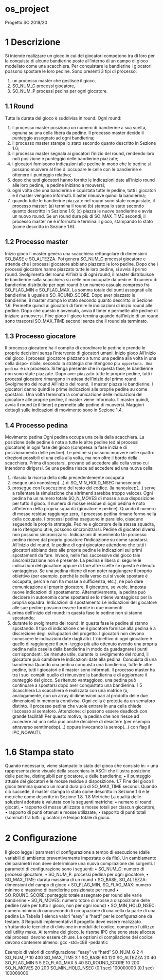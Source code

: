 # os_project

Progetto SO 2019/20

# 1 Descrizione
Si intende realizzare un gioco in cui dei giocatori competono tra di loro per la conquista di alcune bandierine poste
all’interno di un campo di gioco modellato come una scacchiera. Per conquistare le bandierine i giocatori possono
spostare le loro pedine.
Sono presenti 3 tipi di processo:
1. un processo master che gestisce il gioco,
2. SO_NUM_G processi giocatore,
3. SO_NUM_P processi pedina per ogni giocatore.

## 1.1 Round
Tutta la durata del gioco è suddivisa in round. Ogni round:
1. il processo master posiziona un numero di bandierine a sua scelta, ognuna su una cella libera da pedine. Il processo master decide il punteggio assegnato ad ogni bandierina;
2. il processo master stampa lo stato secondo quanto descritto in Sezione 1.6;
3. il processo master segnala ai giocatori l’inizio del round, rendendo loro noti posizione e punteggio delle bandierine piazzate;
4. i giocatori forniscono indicazioni alle pedine in modo che le pedine si possano muovere al ﬁne di occupare le celle con le bandierine e ottenere il punteggio relativo;
5. dopo che tutti giocatori hanno fornito le indicazioni date all’inizio round alle loro pedine, le pedine iniziano a mouversi;
6. ogni volta che una bandierina è cquistata tutte le pedine, tutti i giocatori e il master vengono informati. Il aster rimuove quindi la bandierina;
7. quando tutte le bandierine piazzate nel round sono state conquistate, il processo master:
(a) termina il round
(b) stampa lo stato secondo quanto descritto in Sezione 1.6;
(c) piazza le nuove bandierine e avvia un nuovo round.
Se un round dura più di SO_MAX_TIME secondi, il processo master ne è informato e termina il gioco, stampando lo
stato (come descritto in Sezione 1.6).

## 1.2 Processo master
Inizio gioco Il master genera una scacchiera rettangolare di dimensioni SO_BASE e SO_ALTEZZA. Poi genera
SO_NUM_G processi giocatore e attende che i processi giocatore abbiano piazzato le loro pedine. Dopo che i processi
giocatore hanno piazzato tutte le loro pedine, si avvia il primo round.
Svolgimento del round All’inizio di ogni round, il master distribuisce le bandierine sulla scacchiera su celle
non occupate da pedine. Il numero di bandierine distribuite per ogni round è un numero casuale compreso fra
SO_FLAG_MIN e SO_FLAG_MAX. La somma totale dei punti assegnati alle bandierine è uguale a SO_ROUND_SCORE.
Dopo aver piazzato le bandierine, il master stampa lo stato secondo quanto descritto in Sezione 1.6. Permette
quindi ai giocatori di fornire le indicazioni di inizio round alle pedine. Dopo che questo è avvenuto, avvia il timer
e permette alle pedine di iniziare a muoversi.
Fine gioco Il gioco termina quando dall’inizio di un round sono trascorsi SO_MAX_TIME secondi senza che il round
sia terminato.

## 1.3 Processo giocatore
Il processo giocatore ha il compito di coordinare le pedine e prende le proprie decisioni senza l’intervento di giocatori
umani.
Inizio gioco All’inizio del gioco, i processi giocatore piazzano a turno una pedina alla volta in una cella dispo-
nibile, secondo la strategia che ritengono pi`u opportuna. Una pedina `e un processo. Si tenga presente che in questa
fase, le bandierine non sono state piazzate. Dopo aver piazzato tutte le proprie pedine, tutti i processi giocatore
rimangono in attesa dell’inizio del primo round.
Svolgimento del round All’inizio del round, il master piazza le bandierine. I giocatori danno quindi le prime
indicazioni alle proprie pedine su come spostarsi. Una volta terminata la comunicazione delle indicazioni del
giocatore alle proprie pedine, il master viene informato. Il master quindi, avvia il round (e il timer) e permette alle
pedine di muoversi. Maggiori dettagli sulle indicazioni di movimento sono in Sezione 1.4.

## 1.4 Processo pedina
Movimento pedina Ogni pedina occupa una cella della scacchiera. La posizione delle pedine è nota a tutte
le altre pedine (ed ai processi giocatore) in ogni fase del gioco (compresa la fase iniziale di posizionamento delle
pedine). Le pedine si possono muovere nelle quattro direzioni possibili di una cella alla volta, ma non oltre il bordo
della scacchiera. Prima di spostarsi, provano ad accedere alla cella verso cui intendono dirigersi. Se una pedina
riesce ad accedere ad una nuova cella:
1. rilascia la risorsa della cella precedentemente occupata
2. esegue una nanosleep(...) di SO_MIN_HOLD_NSEC nanosecondi
3. prosegue con l’esecuzione del resto del codice.
(la nanosleep(...) serve a rallentare la simulazione che altrimenti sarebbe troppo veloce).
Ogni pedina ha un numero totale SO_N_MOVES di mosse a sua disposizione per tutto il gioco. Il numero di mosse
residue di ogni pedina è noto all’interno della propria squarda (giocatore e pedine). Quando il numero di mosse
residue raggiunge zero, il processo pedina rimane fermo nella cella occupata.
I processi pedina eseguono in parallelo, ciascuno seguendo la propria strategia.
Pedine e giocatore della stessa squadra, se lo ritengono utile, possono sincronizzarsi. Pedine di giocatori diversi
non possono sincronizzarsi.
Indicazioni di movimento Un processo pedina riceve dal proprio giocatore l’indicazione su come spostarsi.
All’inizio del round, le pedine di ogni giocatore attendono che tutti i giocatori abbiano dato alle proprie pedine le
indicazioni sui primi spostamenti da fare. Invece, nelle fasi successive del gioco tale sincronizzazione non è presente.
La pedina è libera di seguire le indicazioni del giocatore oppure di fare altre scelte se questo è ritenuto vantaggioso.
Se una pedina ritiene di non poter raggiungere il proprio obiettivo (per esempio, perché la cella verso cui si vuole
spostare è occupata, perch´e non ha mosse a suﬃcienza, etc.), ne può dare comunicazione al proprio giocatore.
Il giocatore, se vuole, imposta nuove indicazioni di spostamento. Alternativamente, la pedina può decidere in
autonomia come spostarsi se lo ritiene vantaggioso per la propria squadra.
Indicazioni di spostamento Le indicazioni del giocatore alle sue pedine possono essere fornite in due momenti:
1. prima dell’inizio del round: in questa fase le pedine non si stanno spostando;
2. durante lo svolgimento del round: in questa fase le pedine si stanno spostando.
Il tipo di indicazione che il giocatore fornisce alla pedina è a discrezione degli sviluppatori del progetto. I giocatori
non devono conoscere le indicazioni date dagli altri. L’obiettivo di ogni giocatore è quello di raggiungere il pun-
teggio più alto ottenuto avendo una propria pedina nella casella della bandierina in modo da guadagnare i punti
corrispondenti. Se ritenuto utile, durante lo svolgimento del round, il giocatore può cambiare le indicazioni date
alla pedina.
Conquista di una bandierina Quando una pedina conquista una bandierina, tutte le altre pedine, tutti i
giocatori e il master sono informati. Il processo master ha tra i suoi compiti quello di rimuovere la bandierina
e di aggiornare il punteggio del gioco. Se ritenuto vantaggioso, una pedina può continuare a spostarsi dopo aver
conquistato una bandierina.
1.5 Scacchiera
La scacchiera è realizzata con una matrice (o, analogamente, con un array di dimensioni pari al prodotto delle due
dimensioni) in memoria condivisa. Ogni cella è protetta da un semaforo distinto. Il processo pedina che vuole
entrare in una cella chiede l’accesso al semaforo. Attenzione: ci possono essere deadlock con grande facilità!! Per
questo motivo, la pedina che non riesce ad accedere ad una cella può anche decidere di desistere (per esempio
attraverso semtimedop(...) oppure invocando la semop(...) con ﬂag il IPC_NOWAIT).

# 1.6 Stampa stato
Quando necessario, viene stampato lo stato del gioco che consiste in:
• una rappresentazione visuale della scacchiera in ASCII che illustra posizione delle pedine, distinguibili per
giocatore, e delle bandierine;
• il punteggio attuale dei giocatori e le mosse residue a disposizione.
1.7 Fine del gioco
Il gioco termina quando un round dura più di SO_MAX_TIME secondi. Quando ciò succede, il master stampa lo stato
come descritto in Sezione 1.6 e le metriche come descritte in Sezione 1.8.
1.8 Metriche
La qualità delle soluzioni adottate è valutata con le seguenti metriche:
• numero di round giocati,
• rapporto di mosse utilizzate e mosse totali per ciascun giocatore,
• rapporto di punti ottenuti e mosse utilizzate,
• rapporto di punti totali (sommati fra tutti i giocatori) e tempo totale di gioco.

# 2 Conﬁgurazione
Il gioco legge i parametri di conﬁgurazione a tempo di esecuzione (dalle variabili di ambiente preventivamente
impostate o da ﬁle). Un cambiamento dei parametri non deve determinare una nuova compilazione dei sorgenti. I
parametri di conﬁgurazione sono i seguenti:
• SO_NUM_G: numero di processi giocatore,
• SO_NUM_P: processi pedina per ogni giocatore,
• SO_MAX_TIME: durata massima di un round
• SO_BASE, SO_ALTEZZA: dimensioni del campo di gioco
• SO_FLAG_MIN, SO_FLAG_MAX: numero minimo e massimo di bandierine posizionate per round
• SO_ROUND_SCORE: punteggio totale assegnato per round alle varie bandierine
• SO_N_MOVES: numero totale di mosse a disposizione delle pedine (vale per tutto il gioco, non per ogni round)
• SO_MIN_HOLD_NSEC: numero minimo di nanosecondi di occupazione di una cella da parte di una pedina
La Tabella 1 elenca valori “easy” e “hard” per le conﬁgurazione da testare.
3 Requisiti implementativi
Il progetto deve essere realizzato sfruttando le tecniche di divisione in moduli del codice, compreso l’utilizzo
dell’utility make.
Al termine del gioco, le risorse IPC che sono state allocate dai processi devono essere chiuse.
Le opzioni di compilazione del codice devono contenere almeno:
gcc -std=c89 -pedantic

Esempio di valori di conﬁgurazione:
“easy” vs “hard”
SO_NUM_G 2 4
SO_NUM_P 10 400
SO_MAX_TIME 3 1
SO_BASE 60 120
SO_ALTEZZA 20 40
SO_FLAG_MIN 5 5
SO_FLAG_MAX 5 40
SO_ROUND_SCORE 10 200
SO_N_MOVES 20 200
SO_MIN_HOLD_NSEC (0.1 sec) 100000000 (0.1 sec) 100000000
